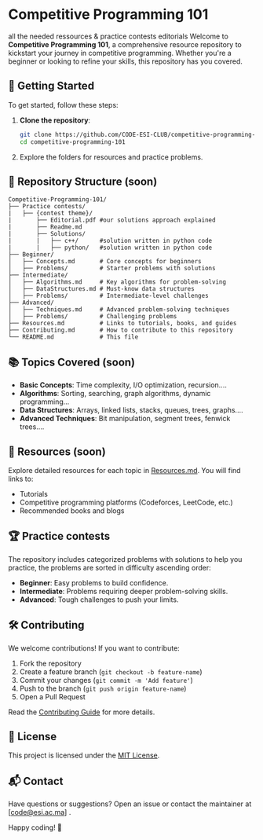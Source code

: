 # Competitive Programming 101
all the needed ressources &amp; practice contests editorials 
Welcome to **Competitive Programming 101**, a comprehensive resource repository to kickstart your journey in competitive programming. Whether you're a beginner or looking to refine your skills, this repository has you covered.

## 🚀 Getting Started

To get started, follow these steps:

1. **Clone the repository**:
   ```bash
   git clone https://github.com/CODE-ESI-CLUB/competitive-programming-101.git
   cd competitive-programming-101
   ```

2. Explore the folders for resources and practice problems.

## 📂 Repository Structure (soon)

```
Competitive-Programming-101/
├── Practice contests/
|   ├── {contest theme}/
|       ├── Editorial.pdf #our solutions approach explained
|       ├── Readme.md
|       ├── Solutions/
|       |   ├── c++/      #solution written in python code
|       |   ├── python/   #solution written in python code 
├── Beginner/
│   ├── Concepts.md       # Core concepts for beginners
│   ├── Problems/         # Starter problems with solutions
├── Intermediate/
│   ├── Algorithms.md     # Key algorithms for problem-solving
│   ├── DataStructures.md # Must-know data structures
│   ├── Problems/         # Intermediate-level challenges
├── Advanced/
│   ├── Techniques.md     # Advanced problem-solving techniques
│   ├── Problems/         # Challenging problems
├── Resources.md          # Links to tutorials, books, and guides
├── Contributing.md       # How to contribute to this repository
└── README.md             # This file
```

## 📚 Topics Covered (soon)

- **Basic Concepts**: Time complexity, I/O optimization, recursion....
- **Algorithms**: Sorting, searching, graph algorithms, dynamic programming...
- **Data Structures**: Arrays, linked lists, stacks, queues, trees, graphs....
- **Advanced Techniques**: Bit manipulation, segment trees, fenwick trees....

## 🌟 Resources (soon)

Explore detailed resources for each topic in [Resources.md](Resources.md). You will find links to:
- Tutorials
- Competitive programming platforms (Codeforces, LeetCode, etc.)
- Recommended books and blogs

## 🏆 Practice contests

The repository includes categorized problems with solutions to help you practice, the problems are sorted in difficulty ascending order:

- **Beginner**: Easy problems to build confidence.
- **Intermediate**: Problems requiring deeper problem-solving skills.
- **Advanced**: Tough challenges to push your limits.

## 🛠️ Contributing

We welcome contributions! If you want to contribute:

1. Fork the repository
2. Create a feature branch (`git checkout -b feature-name`)
3. Commit your changes (`git commit -m 'Add feature'`)
4. Push to the branch (`git push origin feature-name`)
5. Open a Pull Request

Read the [Contributing Guide](Contributing.md) for more details.

## 📄 License

This project is licensed under the [MIT License](LICENSE).

## 📬 Contact

Have questions or suggestions? Open an issue or contact the maintainer at [code@esi.ac.ma] .

Happy coding! 🚀
